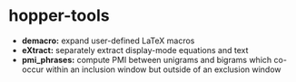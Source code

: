 # hopper-tools

* **demacro:** expand user-defined LaTeX macros
* **eXtract:** separately extract display-mode equations and text  
* **pmi_phrases:** compute PMI between unigrams and bigrams which co-occur within an inclusion window but outside of an exclusion window
